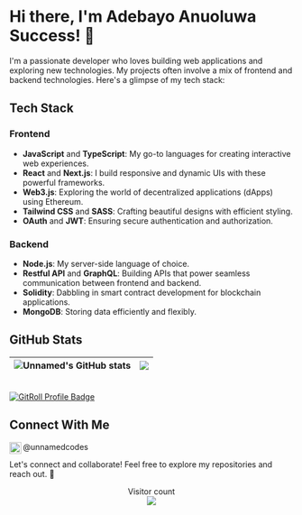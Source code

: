 # Hi there, I'm Adebayo Anuoluwa Success! 👋

I'm a passionate developer who loves building web applications and exploring new technologies. My projects often involve a mix of frontend and backend technologies. Here's a glimpse of my tech stack:

## Tech Stack

### Frontend
- **JavaScript** and **TypeScript**: My go-to languages for creating interactive web experiences.
- **React** and **Next.js**: I build responsive and dynamic UIs with these powerful frameworks.
- **Web3.js**: Exploring the world of decentralized applications (dApps) using Ethereum.
- **Tailwind CSS** and **SASS**: Crafting beautiful designs with efficient styling.
- **OAuth** and **JWT**: Ensuring secure authentication and authorization.

### Backend
- **Node.js**: My server-side language of choice.
- **Restful API** and **GraphQL**: Building APIs that power seamless communication between frontend and backend.
- **Solidity**: Dabbling in smart contract development for blockchain applications.
- **MongoDB**: Storing data efficiently and flexibly.

## GitHub Stats

![Unnamed's GitHub stats](https://github-readme-stats.vercel.app/api?username=unnamed-lab&show_icons=true&theme=tokyonight) | <a href="https://github.com/unnamed-lab/github-readme-stats"><img align="center" src="https://github-readme-stats.vercel.app/api/top-langs/?username=unnamed-lab&layout=compact&theme=buefy&hide_border=true" /></a> |
| ------------- | ------------- |

<br />
<a href="https://gitroll.io/profile/uA7XhMz57ZKTJW1q9ud48LNsnACF2" target="_blank"><img src="https://gitroll.io/api/badges/profiles/v1/uA7XhMz57ZKTJW1q9ud48LNsnACF2" alt="GitRoll Profile Badge"/></a>

## Connect With Me

<a href="https://twitter.com/unnamedcodes">
  <img align="left" alt="Unnamed | Twitter" width="21px" src="https://raw.githubusercontent.com/anuraghazra/anuraghazra/master/assets/twitter.svg" />
</a> @unnamedcodes

Let's connect and collaborate! Feel free to explore my repositories and reach out. 🚀


<p align="center"> 
  Visitor count<br>
  <img src="https://profile-counter.glitch.me/unnamed-lab/count.svg" />
</p>
